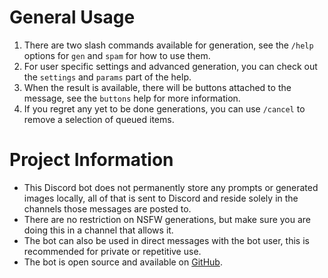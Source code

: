 # General Usage

1. There are two slash commands available for generation, see the `/help` options for `gen` and `spam` for how to use them.
2. For user specific settings and advanced generation, you can check out the `settings` and `params` part of the help.
3. When the result is available, there will be buttons attached to the message, see the `buttons` help for more information.
4. If you regret any yet to be done generations, you can use `/cancel` to remove a selection of queued items.

# Project Information

* This Discord bot does not permanently store any prompts or generated images locally, all of that is sent to Discord and reside solely in the channels those messages are posted to.
* There are no restriction on NSFW generations, but make sure you are doing this in a channel that allows it.
* The bot can also be used in direct messages with the bot user, this is recommended for private or repetitive use.
* The bot is open source and available on [GitHub](https://github.com/BOLL7708/stabled_bot).
